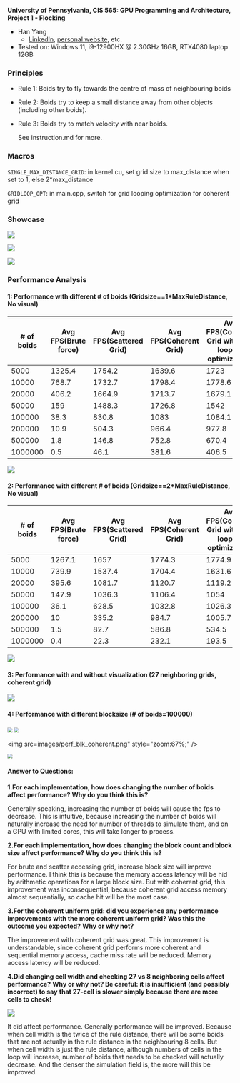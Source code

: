 **University of Pennsylvania, CIS 565: GPU Programming and Architecture,
Project 1 - Flocking**

* Han Yang
  *  [LinkedIn](https://www.linkedin.com/in/han-yang-0031231a3/), [personal website](https://bdwhst.wixsite.com/portfolio), etc.
* Tested on: Windows 11, i9-12900HX @ 2.30GHz 16GB, RTX4080 laptop 12GB

### Principles

- Rule 1: Boids try to fly towards the centre of mass of neighbouring boids

- Rule 2: Boids try to keep a small distance away from other objects (including other boids).

- Rule 3: Boids try to match velocity with near boids.

  See instruction.md for more.

### Macros

`SINGLE_MAX_DISTANCE_GRID`: in kernel.cu, set grid size to max_distance when set to 1, else 2*max_distance

`GRIDLOOP_OPT`: in main.cpp, switch for grid looping optimization for coherent grid

### Showcase

![](images/boids-0.gif)

![](images/boids-2.gif)

![](images/boids-1.gif)

### Performance Analysis

#### 1: Performance with different # of boids (Gridsize==1*MaxRuleDistance, No visual)

| # of boids | Avg FPS(Brute force) | Avg FPS(Scattered Grid) | Avg FPS(Coherent Grid) | Avg FPS(Coherent Grid with grid looping  optimization) |
| ---------- | -------------------- | ----------------------- | ---------------------- | ------------------------------------------------------ |
| 5000       | 1325.4               | 1754.2                  | 1639.6                 | 1723                                                   |
| 10000      | 768.7                | 1732.7                  | 1798.4                 | 1778.6                                                 |
| 20000      | 406.2                | 1664.9                  | 1713.7                 | 1679.1                                                 |
| 50000      | 159                  | 1488.3                  | 1726.8                 | 1542                                                   |
| 100000     | 38.3                 | 830.8                   | 1083                   | 1084.1                                                 |
| 200000     | 10.9                 | 504.3                   | 966.4                  | 977.8                                                  |
| 500000     | 1.8                  | 146.8                   | 752.8                  | 670.4                                                  |
| 1000000    | 0.5                  | 46.1                    | 381.6                  | 406.5                                                  |

![](images/perf_1x_dist.png)

#### 2: Performance with different # of boids (Gridsize==2*MaxRuleDistance, No visual)

| # of boids | Avg FPS(Brute force) | Avg FPS(Scattered Grid) | Avg FPS(Coherent Grid) | Avg FPS(Coherent Grid with grid looping  optimization) |
| ---------- | -------------------- | ----------------------- | ---------------------- | ------------------------------------------------------ |
| 5000       | 1267.1               | 1657                    | 1774.3                 | 1774.9                                                 |
| 10000      | 739.9                | 1537.4                  | 1704.4                 | 1631.6                                                 |
| 20000      | 395.6                | 1081.7                  | 1120.7                 | 1119.2                                                 |
| 50000      | 147.9                | 1036.3                  | 1106.4                 | 1054                                                   |
| 100000     | 36.1                 | 628.5                   | 1032.8                 | 1026.3                                                 |
| 200000     | 10                   | 335.2                   | 984.7                  | 1005.7                                                 |
| 500000     | 1.5                  | 82.7                    | 586.8                  | 534.5                                                  |
| 1000000    | 0.4                  | 22.3                    | 232.1                  | 193.5                                                  |

![](images/pref_2x_dist.png)

#### 3: Performance with and without visualization (27 neighboring grids, coherent grid)

![](images/perf_vis.png)

#### 4: Performance with different blocksize (# of boids=100000)

<img src="images/perf_blk_brute.png" style="zoom:67%;" />

<img src="images/perf_blk_scatter.png" style="zoom:67%;" />

<img src=images/perf_blk_coherent.png" style="zoom:67%;" />

<img src="images/perf_blk_grdlp.png" style="zoom: 67%;" />

#### Answer to Questions:

**1.For each implementation, how does changing the number of boids affect**
**performance? Why do you think this is?**

Generally speaking, increasing the number of boids will cause the fps to decrease. This is intuitive, because increasing the number of boids will naturally increase the need for number of threads to simulate them, and on a GPU with limited cores, this will take longer to process. 

**2.For each implementation, how does changing the block count and block size**
**affect performance? Why do you think this is?**

For brute and scatter accessing grid, increase block size will improve performance. I think this is because the memory access latency will be hid by arithmetic operations for a large block size. But with coherent grid, this improvement was inconsequential, because coherent grid access memory almost sequentially, so cache hit will be the most case.

**3.For the coherent uniform grid: did you experience any performance improvements**
**with the more coherent uniform grid? Was this the outcome you expected?**
**Why or why not?**

The improvement with coherent grid was great. This improvement is understandable, since coherent grid performs more coherent and sequential memory access, cache miss rate will be reduced. Memory access latency will be reduced.

**4.Did changing cell width and checking 27 vs 8 neighboring cells affect performance?**
**Why or why not? Be careful: it is insufficient (and possibly incorrect) to say**
**that 27-cell is slower simply because there are more cells to check!**

![](images/perf_diff_gridsz.png)

It did affect performance. Generally performance will be improved. Because when cell width is the twice of the rule distance, there will be some boids that are not actually in the rule distance in the neighbouring 8 cells. But when cell width is just the rule distance, although numbers of cells in the loop will increase, number of boids that needs to be checked will actually decrease. And the denser the simulation field is, the more will this be improved.
